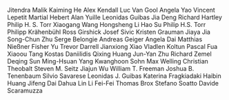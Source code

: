 Jitendra Malik
Kaiming He
Alex Kendall
Luc Van Gool
Angela Yao
Vincent Lepetit
Martial Hebert
Alan Yuille
Leonidas Guibas
Jia Deng
Richard Hartley
Philip H. S. Torr
Xiaogang Wang
Hongsheng Li
Hao Su
Philip H.S. Torr
Philipp Krähenbühl
Ross Girshick
Josef Sivic
Kristen Grauman
Jiaya Jia
Song-Chun Zhu
Serge Belongie
Andreas Geiger
Angela Dai
Matthias Nießner
Fisher Yu
Trevor Darrell
Jianxiong Xiao
Vladlen Koltun
Pascal Fua
Xiaoou Tang
Kostas Daniilidis
Qixing Huang
Jun-Yan Zhu
Richard Zemel
Deqing Sun
Ming-Hsuan Yang
Kwanghoon Sohn
Max Welling
Christian Theobalt
Steven M. Seitz
Jiajun Wu
William T. Freeman
Joshua B. Tenenbaum
Silvio Savarese
Leonidas J. Guibas
Katerina Fragkiadaki
Haibin Huang
Jifeng Dai
Dahua Lin
Li Fei-Fei
Thomas Brox
Stefano Soatto
Davide Scaramuzza

